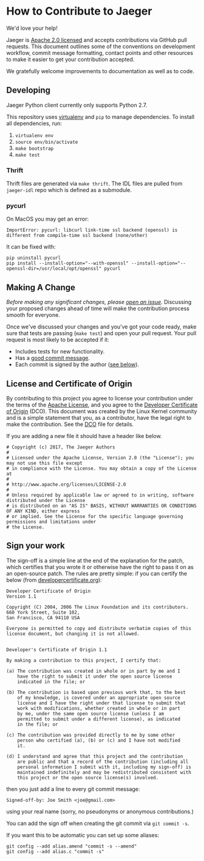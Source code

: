 # How to Contribute to Jaeger

We'd love your help!

Jaeger is [Apache 2.0 licensed](LICENSE) and accepts contributions via GitHub
pull requests. This document outlines some of the conventions on development
workflow, commit message formatting, contact points and other resources to make
it easier to get your contribution accepted.

We gratefully welcome improvements to documentation as well as to code.

## Developing

Jaeger Python client currently only supports Python 2.7.

This repository uses [virtualenv](https://pypi.python.org/pypi/virtualenv) and `pip` to manage dependencies.
To install all dependencies, run:

 1. `virtualenv env`
 2. `source env/bin/activate`
 3. `make bootstrap`
 4. `make test`
 
### Thrift

Thrift files are generated via `make thrift`. The IDL files are pulled from `jaeger-idl` repo which is defined as a submodule.

### pycurl

On MacOS you may get an error:

```
ImportError: pycurl: libcurl link-time ssl backend (openssl) is different from compile-time ssl backend (none/other)
```

It can be fixed with:

```
pip uninstall pycurl
pip install --install-option="--with-openssl" --install-option="--openssl-dir=/usr/local/opt/openssl" pycurl
```

## Making A Change

*Before making any significant changes, please [open an issue](https://github.com/jaegertracing/jaeger-client-python/issues).*
Discussing your proposed changes ahead of time will make the contribution process smooth for everyone.

Once we've discussed your changes and you've got your code ready, make sure
that tests are passing (`make test`) and open your pull request. 
Your pull request is most likely to be accepted if it:

* Includes tests for new functionality.
* Has a [good commit message](http://tbaggery.com/2008/04/19/a-note-about-git-commit-messages.html).
* Each commit is signed by the author ([see below](#sign-your-work)).

## License and Certificate of Origin

By contributing to this project you agree to license your contribution under the terms
of the [Apache License](LICENSE), and you agree to the [Developer Certificate of
Origin](https://developercertificate.org/) (DCO). This document was created
by the Linux Kernel community and is a simple statement that you, as a
contributor, have the legal right to make the contribution. See the [DCO](DCO)
file for details.

If you are adding a new file it should have a header like below.

```
# Copyright (c) 2017, The Jaeger Authors
#
# Licensed under the Apache License, Version 2.0 (the "License"); you may not use this file except
# in compliance with the License. You may obtain a copy of the License at
#
# http://www.apache.org/licenses/LICENSE-2.0
#
# Unless required by applicable law or agreed to in writing, software distributed under the License
# is distributed on an "AS IS" BASIS, WITHOUT WARRANTIES OR CONDITIONS OF ANY KIND, either express
# or implied. See the License for the specific language governing permissions and limitations under
# the License.
```

## Sign your work

The sign-off is a simple line at the end of the explanation for the
patch, which certifies that you wrote it or otherwise have the right to
pass it on as an open-source patch.  The rules are pretty simple: if you
can certify the below (from
[developercertificate.org](http://developercertificate.org/)):

```
Developer Certificate of Origin
Version 1.1

Copyright (C) 2004, 2006 The Linux Foundation and its contributors.
660 York Street, Suite 102,
San Francisco, CA 94110 USA

Everyone is permitted to copy and distribute verbatim copies of this
license document, but changing it is not allowed.


Developer's Certificate of Origin 1.1

By making a contribution to this project, I certify that:

(a) The contribution was created in whole or in part by me and I
    have the right to submit it under the open source license
    indicated in the file; or

(b) The contribution is based upon previous work that, to the best
    of my knowledge, is covered under an appropriate open source
    license and I have the right under that license to submit that
    work with modifications, whether created in whole or in part
    by me, under the same open source license (unless I am
    permitted to submit under a different license), as indicated
    in the file; or

(c) The contribution was provided directly to me by some other
    person who certified (a), (b) or (c) and I have not modified
    it.

(d) I understand and agree that this project and the contribution
    are public and that a record of the contribution (including all
    personal information I submit with it, including my sign-off) is
    maintained indefinitely and may be redistributed consistent with
    this project or the open source license(s) involved.
```

then you just add a line to every git commit message:

    Signed-off-by: Joe Smith <joe@gmail.com>

using your real name (sorry, no pseudonyms or anonymous contributions.)

You can add the sign off when creating the git commit via `git commit -s`.

If you want this to be automatic you can set up some aliases:

```
git config --add alias.amend "commit -s --amend"
git config --add alias.c "commit -s"
```

